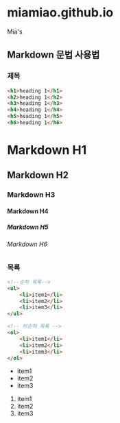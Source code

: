 # miamiao.github.io
Mia's


## Markdown 문법 사용법

### 제목

```html
<h1>heading 1</h1>
<h2>heading 1</h2>
<h3>heading 1</h3>
<h4>heading 1</h4>
<h5>heading 1</h5>
<h6>heading 1</h6>
```

# Markdown H1
## Markdown H2
### Markdown H3
#### Markdown H4
##### Markdown H5
###### Markdown H6


### 목록

```html
<!--순차 목록-->
<ul>
	<li>item1</li>
	<li>item2</li>
	<li>item3</li>
</ul>

<!-- 비순차 목록 -->
<ol>
	<li>item1</li>
	<li>item2</li>
	<li>item3</li>
</ol>
``` 


- item1
- item2
- item3

1. item1
1. item2
1. item3